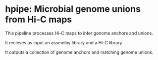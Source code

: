# hpipe: Microbial genome unions from Hi-C maps

This pipeline processes Hi-C maps to infer genome anchors and unions.

It recieves as input an assemlby library and a Hi-C library.

It outputs a collection of genome anchors and matching genome unions.
